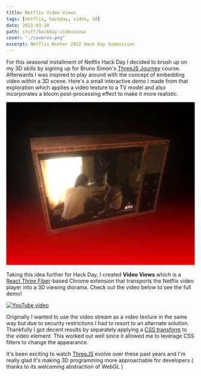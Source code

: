 ```yaml
---
title: Netflix Video Views
tags: [netflix, hackday, video, 3d]
date: 2022-03-10
path: stuff/hackday-videoviews
cover: "./covervv.png"
excerpt: Netflix Winter 2022 Hack Day Submission
---
```


For this seasonal installment of Netflix Hack Day I decided to brush up on my 3D skills by signing up for Bruno Simon's [ThreeJS Journey](https://threejs-journey.com/) course. Afterwards I was inspired to play around with the concept of embedding video within a 3D scene. Here's a small interactive demo I made from that exploration which applies a video texture to a TV model and also incorporates a bloom post-processing effect to make it more realistic.

[![Netflix 3D demo](./n3ddemo.png)](https://n3d.surge.sh/ "Demo")

Taking this idea further for Hack Day, I created <b>Video Views</b> which is a [React Three Fiber](https://github.com/pmndrs/react-three-fiber)-based Chrome extension that transports the Netflix video player into a
3D viewing diorama. Check out the video below to see the full demo!

[![YouTube video](https://img.youtube.com/vi/zja6dvrsAaU/0.jpg)](https://www.youtube.com/watch?v=zja6dvrsAaU "Video Views")

Originally I wanted to use the video stream as a video texture in the same way but due to security restrictions I had to resort to an alternate solution. Thankfully I got decent results by separately applying a [CSS transform](https://franklinta.com/2014/09/08/computing-css-matrix3d-transforms/) to the video element. This worked out well since it allowed me to leverage CSS filters to change the appearance.

It's been exciting to watch [ThreeJS](https://threejs.org/) evolve over these past years and I'm really glad it's making 3D programming more approachable for developers ( thanks to its welcoming abstraction of WebGL )
